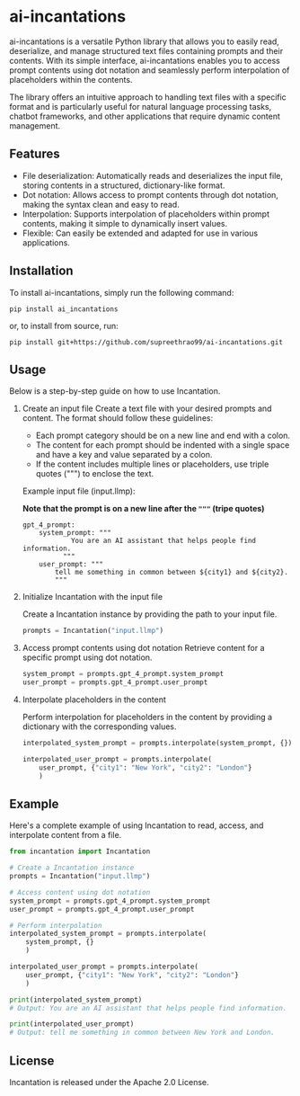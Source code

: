 # ai-incantations
 
ai-incantations is a versatile Python library that allows you to easily read, deserialize, and manage structured text files containing prompts and their contents. With its simple interface, ai-incantations enables you to access prompt contents using dot notation and seamlessly perform interpolation of placeholders within the contents.

The library offers an intuitive approach to handling text files with a specific format and is particularly useful for natural language processing tasks, chatbot frameworks, and other applications that require dynamic content management.

## Features
- File deserialization: Automatically reads and deserializes the input file, storing contents in a structured, dictionary-like format.
- Dot notation: Allows access to prompt contents through dot notation, making the syntax clean and easy to read.
- Interpolation: Supports interpolation of placeholders within prompt contents, making it simple to dynamically insert values.
- Flexible: Can easily be extended and adapted for use in various applications.

## Installation
 
To install ai-incantations, simply run the following command:
```
pip install ai_incantations
```
or, to install from source, run:
```
pip install git+https://github.com/supreethrao99/ai-incantations.git
```  
 
## Usage
 
Below is a step-by-step guide on how to use Incantation.
1. Create an input file
 Create a text file with your desired prompts and content. The format should follow these guidelines:
    - Each prompt category should be on a new line and end with a colon.
    - The content for each prompt should be indented with a single space and have a key and value separated by a colon.
    - If the content includes multiple lines or placeholders, use triple quotes (""") to enclose the text.

    Example input file (input.llmp):

    **Note that the prompt is on a new line after the `"""` (tripe quotes)**
    ```llmp
    gpt_4_prompt:  
        system_prompt: """
                You are an AI assistant that helps people find information. 
              """  
        user_prompt: """
            tell me something in common between ${city1} and ${city2}.
            """
    ```
  
 
2. Initialize Incantation with the input file

    Create a Incantation instance by providing the path to your input file.
    ```python
    prompts = Incantation("input.llmp")  
    ```
 
3. Access prompt contents using dot notation
    Retrieve content for a specific prompt using dot notation.
    ```python
    system_prompt = prompts.gpt_4_prompt.system_prompt 
    user_prompt = prompts.gpt_4_prompt.user_prompt
    ```
 
 
4. Interpolate placeholders in the content
 
    Perform interpolation for placeholders in the content by providing a dictionary with the corresponding values.
    ```python
    interpolated_system_prompt = prompts.interpolate(system_prompt, {})

    interpolated_user_prompt = prompts.interpolate(
        user_prompt, {"city1": "New York", "city2": "London"}
        )
    ``` 
 
## Example
Here's a complete example of using Incantation to read, access, and interpolate content from a file.
```python
from incantation import Incantation  

# Create a Incantation instance  
prompts = Incantation("input.llmp")  

# Access content using dot notation  
system_prompt = prompts.gpt_4_prompt.system_prompt 
user_prompt = prompts.gpt_4_prompt.user_prompt  

# Perform interpolation  
interpolated_system_prompt = prompts.interpolate(
    system_prompt, {}
    )

interpolated_user_prompt = prompts.interpolate(
    user_prompt, {"city1": "New York", "city2": "London"}
    )  

print(interpolated_system_prompt)  
# Output: You are an AI assistant that helps people find information.

print(interpolated_user_prompt)  
# Output: tell me something in common between New York and London.
```  
 
## License
 
Incantation is released under the Apache 2.0 License.